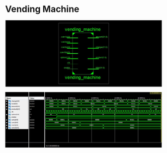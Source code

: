 # Vending Machine
![RTL](https://github.com/Madly-Adi/Vending-Machine/blob/main/RTL.JPG)

![TB](https://github.com/Madly-Adi/Vending-Machine/blob/main/TB.JPG)
